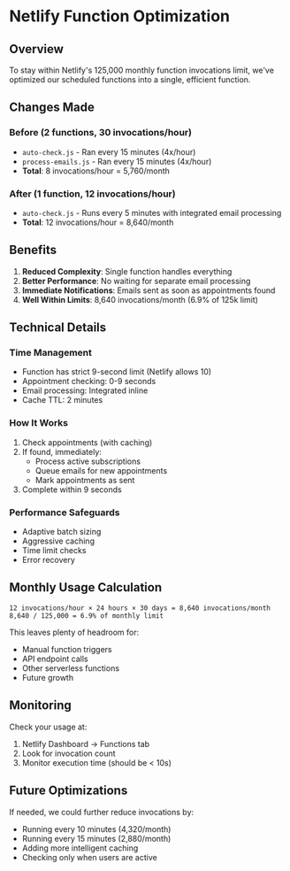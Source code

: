 # Netlify Function Optimization

## Overview

To stay within Netlify's 125,000 monthly function invocations limit, we've optimized our scheduled functions into a single, efficient function.

## Changes Made

### Before (2 functions, 30 invocations/hour)
- `auto-check.js` - Ran every 15 minutes (4x/hour)
- `process-emails.js` - Ran every 15 minutes (4x/hour)
- **Total**: 8 invocations/hour = 5,760/month

### After (1 function, 12 invocations/hour)
- `auto-check.js` - Runs every 5 minutes with integrated email processing
- **Total**: 12 invocations/hour = 8,640/month

## Benefits

1. **Reduced Complexity**: Single function handles everything
2. **Better Performance**: No waiting for separate email processing
3. **Immediate Notifications**: Emails sent as soon as appointments found
4. **Well Within Limits**: 8,640 invocations/month (6.9% of 125k limit)

## Technical Details

### Time Management
- Function has strict 9-second limit (Netlify allows 10)
- Appointment checking: 0-9 seconds
- Email processing: Integrated inline
- Cache TTL: 2 minutes

### How It Works
1. Check appointments (with caching)
2. If found, immediately:
   - Process active subscriptions
   - Queue emails for new appointments
   - Mark appointments as sent
3. Complete within 9 seconds

### Performance Safeguards
- Adaptive batch sizing
- Aggressive caching
- Time limit checks
- Error recovery

## Monthly Usage Calculation

```
12 invocations/hour × 24 hours × 30 days = 8,640 invocations/month
8,640 / 125,000 = 6.9% of monthly limit
```

This leaves plenty of headroom for:
- Manual function triggers
- API endpoint calls
- Other serverless functions
- Future growth

## Monitoring

Check your usage at:
1. Netlify Dashboard → Functions tab
2. Look for invocation count
3. Monitor execution time (should be < 10s)

## Future Optimizations

If needed, we could further reduce invocations by:
- Running every 10 minutes (4,320/month)
- Running every 15 minutes (2,880/month)
- Adding more intelligent caching
- Checking only when users are active 